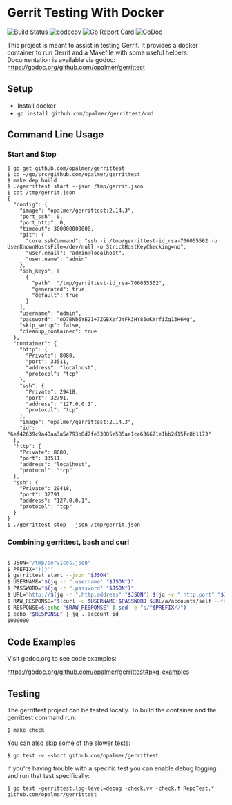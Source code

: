# Gerrit Testing With Docker

[![Build Status](https://travis-ci.org/opalmer/gerrittest.svg?branch=master)](https://travis-ci.org/opalmer/gerrittest)
[![codecov](https://codecov.io/gh/opalmer/gerrittest/branch/master/graph/badge.svg)](https://codecov.io/gh/opalmer/gerrittest)
[![Go Report Card](https://goreportcard.com/badge/github.com/opalmer/gerrittest)](https://goreportcard.com/report/github.com/opalmer/gerrittest)
[![GoDoc](https://godoc.org/github.com/opalmer/gerrittest?status.svg)](https://godoc.org/github.com/opalmer/gerrittest)

This project is meant to assist in testing Gerrit. It provides a docker
container to run Gerrit and a Makefile with some useful helpers. Documentation 
is available via godoc: https://godoc.org/github.com/opalmer/gerrittest

## Setup

* Install docker
* `go install github.com/opalmer/gerrittest/cmd`

## Command Line Usage
### Start and Stop

```
$ go get github.com/opalmer/gerrittest
$ cd ~/go/src/github.com/opalmer/gerrittest
$ make dep build
$ ./gerrittest start --json /tmp/gerrit.json
$ cat /tmp/gerrit.json
{
  "config": {
    "image": "opalmer/gerrittest:2.14.3",
    "port_ssh": 0,
    "port_http": 0,
    "timeout": 300000000000,
    "git": {
      "core.sshCommand": "ssh -i /tmp/gerrittest-id_rsa-706055562 -o UserKnownHostsFile=/dev/null -o StrictHostKeyChecking=no",
      "user.email": "admin@localhost",
      "user.name": "admin"
    },
    "ssh_keys": [
      {
        "path": "/tmp/gerrittest-id_rsa-706055562",
        "generated": true,
        "default": true
      }
    ],
    "username": "admin",
    "password": "oD7BNb6YE21+7ZGEXefJtFk3HY85wKYrfiZg13H6Mg",
    "skip_setup": false,
    "cleanup_container": true
  },
  "container": {
    "http": {
      "Private": 8080,
      "port": 33511,
      "address": "localhost",
      "protocol": "tcp"
    },
    "ssh": {
      "Private": 29418,
      "port": 32791,
      "address": "127.0.0.1",
      "protocol": "tcp"
    },
    "image": "opalmer/gerrittest:2.14.3",
    "id": "6ef42639c9a40aa3a5e793b8d7fe33005e585ae1ce636671e1bb2d15fc8b1173"
  },
  "http": {
    "Private": 8080,
    "port": 33511,
    "address": "localhost",
    "protocol": "tcp"
  },
  "ssh": {
    "Private": 29418,
    "port": 32791,
    "address": "127.0.0.1",
    "protocol": "tcp"
  }
}
$ ./gerrittest stop --json /tmp/gerrit.json
```

### Combining gerrittest, bash and curl

```bash

$ JSON="/tmp/services.json"
$ PREFIX=")]}'"
$ gerrittest start --json "$JSON"
$ USERNAME="$(jq -r ".username" "$JSON")"
$ PASSWORD="$(jq -r ".password" "$JSON")"
$ URL="http://$(jq -r ".http.address" "$JSON"):$(jq -r ".http.port" "$JSON")"
$ RAW_RESPONSE="$(curl -u $USERNAME:$PASSWORD $URL/a/accounts/self --fail --silent)"
$ RESPONSE=$(echo "$RAW_RESPONSE" | sed -e "s/^$PREFIX//")
$ echo "$RESPONSE" | jq ._account_id
1000000
```

## Code Examples

Visit godoc.org to see code examples:

https://godoc.org/github.com/opalmer/gerrittest#pkg-examples

## Testing

The gerrittest project can be tested locally. To build the container and
the gerrittest command run:

```
$ make check
```

You can also skip some of the slower tests:

```
$ go test -v -short github.com/opalmer/gerrittest
```

If you're having trouble with a specific test you can enable debug 
logging and run that test specifically:

```
$ go test -gerrittest.log-level=debug -check.vv -check.f RepoTest.* github.com/opalmer/gerrittest
```
